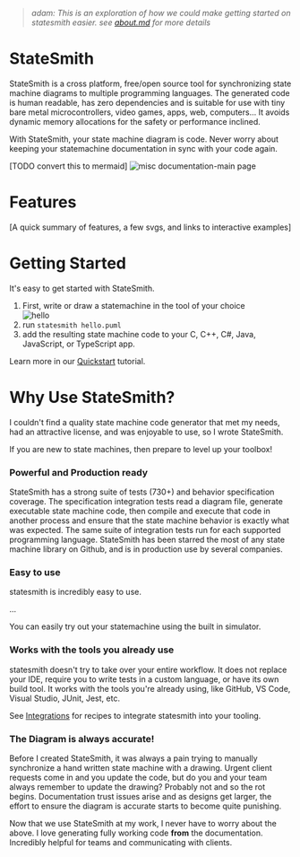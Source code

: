 
> *adam: This is an exploration of how we could make getting started on statesmith easier. see [about.md](about.md) for more details*


# StateSmith
StateSmith is a cross platform, free/open source tool for synchronizing state machine diagrams to multiple programming languages. The generated code is human readable, has zero dependencies and is suitable for use with tiny bare metal microcontrollers, video games, apps, web, computers... It avoids dynamic memory allocations for the safety or performance inclined.

With StateSmith, your state machine diagram is code. Never worry about keeping your statemachine documentation in sync with your code again.

[TODO convert this to mermaid]
![misc documentation-main page](https://github.com/user-attachments/assets/42fdb74b-0cd1-43b4-8103-7fd412ca7397)



# Features

[A quick summary of features, a few svgs, and links to interactive examples]


# Getting Started

It's easy to get started with StateSmith.

1. First, write or draw a statemachine in the tool of your choice<br />
![hello](https://github.com/user-attachments/assets/49111aec-2d52-4b09-88ee-cbfcf5962847)
 2. run `statesmith hello.puml`
 3. add the resulting state machine code to your C, C++, C#, Java, JavaScript, or TypeScript app.

Learn more in our [Quickstart](https://emmby.github.io/statesmith-simplified/quickstart.html) tutorial.



# Why Use StateSmith?

I couldn't find a quality state machine code generator that met my needs, had an attractive license, and was enjoyable to use, so I wrote StateSmith.

If you are new to state machines, then prepare to level up your toolbox! 

### Powerful and Production ready

StateSmith has a strong suite of tests (730+) and behavior specification coverage. The specification integration tests read a diagram file, generate executable state machine code, then compile and execute that code in another process and ensure that the state machine behavior is exactly what was expected. The same suite of integration tests run for each supported programming language. StateSmith has been starred the most of any state machine library on Github, and is in production use by several companies.


### Easy to use
statesmith is incredibly easy to use.

 ...

You can easily try out your statemachine using the built in simulator.

### Works with the tools you already use
statesmith doesn't try to take over your entire workflow. It does not replace your IDE, require you to write tests in a custom language, or have its own build tool. It works with the tools you're already using, like GitHub, VS Code, Visual Studio, JUnit, Jest, etc.

See [Integrations]() for recipes to integrate statesmith into your tooling.


### The Diagram is always accurate!

Before I created StateSmith, it was always a pain trying to manually synchronize a hand written state machine with a drawing. Urgent client requests come in and you update the code, but do you and your team always remember to update the drawing? Probably not and so the rot begins. Documentation trust issues arise and as designs get larger, the effort to ensure the diagram is accurate starts to become quite punishing.

Now that we use StateSmith at my work, I never have to worry about the above. I love generating fully working code **from** the documentation. Incredibly helpful for teams and communicating with clients.
